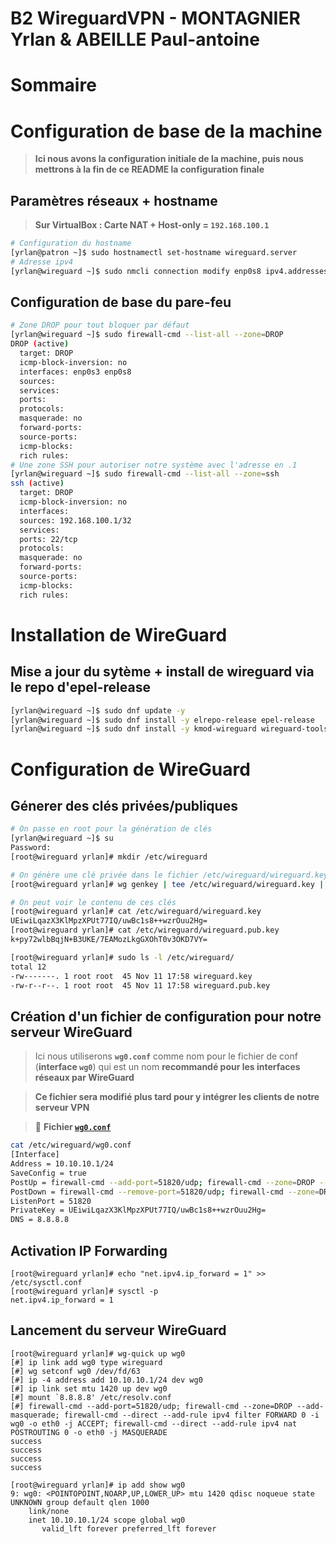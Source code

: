 # B2 WireguardVPN - MONTAGNIER Yrlan & ABEILLE Paul-antoine
# **Sommaire**

# **Configuration de base de la machine**

> **Ici nous avons la configuration initiale de la machine, puis nous mettrons à la fin de ce README la configuration finale**

## Paramètres réseaux + hostname

> **Sur VirtualBox : Carte NAT + Host-only = `192.168.100.1`**

```bash
# Configuration du hostname
[yrlan@patron ~]$ sudo hostnamectl set-hostname wireguard.server
# Adresse ipv4
[yrlan@wireguard ~]$ sudo nmcli connection modify enp0s8 ipv4.addresses 192.168.100.250/24
```

## Configuration de base du pare-feu
```bash
# Zone DROP pour tout bloquer par défaut
[yrlan@wireguard ~]$ sudo firewall-cmd --list-all --zone=DROP
DROP (active)
  target: DROP
  icmp-block-inversion: no
  interfaces: enp0s3 enp0s8
  sources:
  services:
  ports:
  protocols:
  masquerade: no
  forward-ports:
  source-ports:
  icmp-blocks:
  rich rules:
# Une zone SSH pour autoriser notre système avec l'adresse en .1
[yrlan@wireguard ~]$ sudo firewall-cmd --list-all --zone=ssh
ssh (active)
  target: DROP
  icmp-block-inversion: no
  interfaces:
  sources: 192.168.100.1/32
  services:
  ports: 22/tcp
  protocols:
  masquerade: no
  forward-ports:
  source-ports:
  icmp-blocks:
  rich rules:
```

# **Installation de WireGuard**
## Mise a jour du sytème + install de wireguard via le repo d'epel-release
```bash
[yrlan@wireguard ~]$ sudo dnf update -y
[yrlan@wireguard ~]$ sudo dnf install -y elrepo-release epel-release
[yrlan@wireguard ~]$ sudo dnf install -y kmod-wireguard wireguard-tools
```

# **Configuration de WireGuard**
## Génerer des clés privées/publiques
```bash
# On passe en root pour la génération de clés
[yrlan@wireguard ~]$ su
Password:
[root@wireguard yrlan]# mkdir /etc/wireguard

# On génère une clé privée dans le fichier /etc/wireguard/wireguard.key puis une clé publique à partir de celui-ci
[root@wireguard yrlan]# wg genkey | tee /etc/wireguard/wireguard.key | wg pubkey > /etc/wireguard/wireguard.pub.key

# On peut voir le contenu de ces clés
[root@wireguard yrlan]# cat /etc/wireguard/wireguard.key
UEiwiLqazX3KlMpzXPUt77IQ/uwBc1s8++wzrOuu2Hg=
[root@wireguard yrlan]# cat /etc/wireguard/wireguard.pub.key
k+py72wlbBqjN+B3UKE/7EAMozLkgGXOhT0v3OKD7VY=

[root@wireguard yrlan]# sudo ls -l /etc/wireguard/
total 12
-rw-------. 1 root root  45 Nov 11 17:58 wireguard.key
-rw-r--r--. 1 root root  45 Nov 11 17:58 wireguard.pub.key
```

## Création d'un fichier de configuration pour notre serveur WireGuard

> Ici nous utiliserons **`wg0.conf`** comme nom pour le fichier de conf (**interface `wg0`**) qui est un nom **recommandé pour les interfaces réseaux par WireGuard**

> **Ce fichier sera modifié plus tard pour y intégrer les clients de notre serveur VPN**

> :file_folder:	 **Fichier [`wg0.conf`](./conf/wg0.conf)**
```bash
cat /etc/wireguard/wg0.conf
[Interface]
Address = 10.10.10.1/24
SaveConfig = true
PostUp = firewall-cmd --add-port=51820/udp; firewall-cmd --zone=DROP --add-masquerade; firewall-cmd --direct --add-rule ipv4 filter FORWARD 0 -i wg0 -o eth0 -j ACCEPT; firewall-cmd --direct --add-rule ipv4 nat POSTROUTING 0 -o eth0 -j MASQUERADE
PostDown = firewall-cmd --remove-port=51820/udp; firewall-cmd --zone=DROP --remove-masquerade; firewall-cmd --direct --remove-rule ipv4 filter FORWARD 0 -i wg0 -o eth0 -j ACCEPT; firewall-cmd --direct --remove-rule ipv4 nat POSTROUTING 0-o eth0 -j MASQUERADE
ListenPort = 51820
PrivateKey = UEiwiLqazX3KlMpzXPUt77IQ/uwBc1s8++wzrOuu2Hg=
DNS = 8.8.8.8
```

## Activation IP Forwarding
```
[root@wireguard yrlan]# echo "net.ipv4.ip_forward = 1" >> /etc/sysctl.conf
[root@wireguard yrlan]# sysctl -p
net.ipv4.ip_forward = 1
```

## Lancement du serveur WireGuard
```
[root@wireguard yrlan]# wg-quick up wg0
[#] ip link add wg0 type wireguard
[#] wg setconf wg0 /dev/fd/63
[#] ip -4 address add 10.10.10.1/24 dev wg0
[#] ip link set mtu 1420 up dev wg0
[#] mount `8.8.8.8' /etc/resolv.conf
[#] firewall-cmd --add-port=51820/udp; firewall-cmd --zone=DROP --add-masquerade; firewall-cmd --direct --add-rule ipv4 filter FORWARD 0 -i wg0 -o eth0 -j ACCEPT; firewall-cmd --direct --add-rule ipv4 nat POSTROUTING 0 -o eth0 -j MASQUERADE
success
success
success
success

[root@wireguard yrlan]# ip add show wg0
9: wg0: <POINTOPOINT,NOARP,UP,LOWER_UP> mtu 1420 qdisc noqueue state UNKNOWN group default qlen 1000
    link/none
    inet 10.10.10.1/24 scope global wg0
       valid_lft forever preferred_lft forever
```
